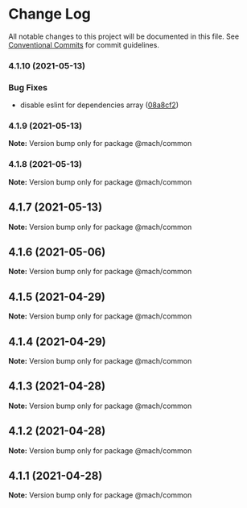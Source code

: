# Change Log

All notable changes to this project will be documented in this file.
See [Conventional Commits](https://conventionalcommits.org) for commit guidelines.

### 4.1.10 (2021-05-13)


### Bug Fixes

* disable eslint for dependencies array ([08a8cf2](https://github.com/jpedroh/mach/commit/08a8cf270dcff669fceead550494ef2f8b2c4f6f))



### 4.1.9 (2021-05-13)

**Note:** Version bump only for package @mach/common





### 4.1.8 (2021-05-13)

**Note:** Version bump only for package @mach/common





## 4.1.7 (2021-05-13)

**Note:** Version bump only for package @mach/common





## 4.1.6 (2021-05-06)

**Note:** Version bump only for package @mach/common





## 4.1.5 (2021-04-29)

**Note:** Version bump only for package @mach/common





## 4.1.4 (2021-04-29)

**Note:** Version bump only for package @mach/common





## 4.1.3 (2021-04-28)

**Note:** Version bump only for package @mach/common





## 4.1.2 (2021-04-28)

**Note:** Version bump only for package @mach/common





## 4.1.1 (2021-04-28)

**Note:** Version bump only for package @mach/common
